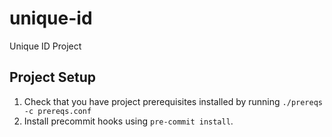 # unique-id
Unique ID Project

## Project Setup

1. Check that you have project prerequisites installed by running `./prereqs -c prereqs.conf`
2. Install precommit hooks using `pre-commit install`.
